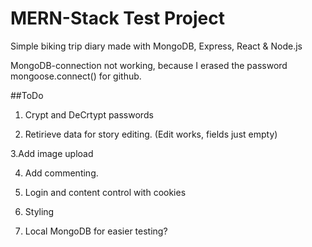 # MERN-Stack Test Project

Simple biking trip diary made with MongoDB, Express, React & Node.js

MongoDB-connection not working, because I erased the password mongoose.connect() for github.

##ToDo

1. Crypt and DeCrtypt passwords

2. Retirieve data for story editing. (Edit works, fields just empty)

3.Add image upload

4. Add commenting.

5. Login and content control with cookies

6. Styling

7. Local MongoDB for easier testing?
